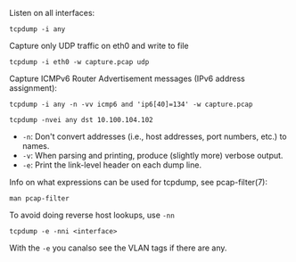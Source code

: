 Listen on all interfaces:

```
tcpdump -i any
```

Capture only UDP traffic on eth0 and write to file
```
tcpdump -i eth0 -w capture.pcap udp
```

Capture ICMPv6 Router Advertisement messages (IPv6 address assignment):

```
tcpdump -i any -n -vv icmp6 and 'ip6[40]=134' -w capture.pcap
```

```
tcpdump -nvei any dst 10.100.104.102
```
* `-n`: Don't  convert  addresses  (i.e.,  host addresses, port numbers, etc.) to names.
* `-v`: When parsing and printing, produce (slightly more) verbose output.
* `-e`: Print  the  link-level  header  on  each dump line.

Info on what expressions can be used for tcpdump, see pcap-filter(7):
```
man pcap-filter
```

To avoid doing reverse host lookups, use `-nn`
```
tcpdump -e -nni <interface>
```
With the `-e` you canalso see the VLAN tags if there are any.
